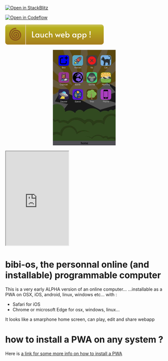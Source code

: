 [![Open in StackBlitz](https://developer.stackblitz.com/img/open_in_stackblitz.svg)](https://stackblitz.com/~/github.com/bibisixtynine/bibi-os)

[![Open in Codeflow](https://developer.stackblitz.com/img/open_in_codeflow.svg)](https:///pr.new/bibisixtynine/bibi-os)

[![Launch web app](static/launch-web-app-2.svg)](https://www.zx80.app)

<p align="center">
  <img src="static/homescreen.jpeg" width="200" title="screen shot" alt="screen shot">
</p>

<iframe
    title="zx80"
    width="200"
    height="300"
    src="https://www.zx80.app">
</iframe>

# bibi-os, the personnal online (and installable) programmable computer

This is a very early ALPHA version of an online computer... 
...installable as a PWA on OSX, iOS, android, linux, windows etc... with :
- Safari for iOS
- Chrome or microsoft Edge for osx, windows, linux...

It looks like a smarphone home screen, can play, edit and share webapp


# how to install a PWA on any system ?

Here is [a link for some more info on how to install a PWA](https://www.cdc.gov/niosh/mining/content/hearingloss/installPWA.html#:~:text=If%20the%20site%20is%20a,the%20%22three%20dot%22%20menu.)